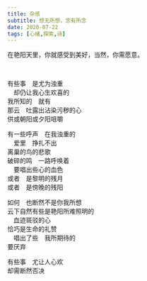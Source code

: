 ```yaml
---
title: 杂感
subtitle: 想无所想，念有所念
date: 2020-07-22
tags: [心绪,探索,诗]
---
```


在艳阳天里，你就感受到美好，当然，你需愿意。

<!--more-->
<br>

有些事　是尤为浊重<br>
　却仍让我心生欢喜的<br>
我所知的　就有<br>
那云　吐露出沾染污秽的心<br>
供或朝阳或夕阳咀嚼<br>

有一些呼声　在我浊重的<br>
　爱里　挣扎不出<br>
离巢的鸟的悲歌<br>
破碎的鸣　一路呼唤着<br>
　要唱出些心的血色<br>
或者　是黎明的残月<br>
或者　是傍晚的残阳<br>

如何　也断然不是你我所想<br>
云下自然有些是艳阳所难照明的<br>
　血迹斑驳的心<br>
恰巧是生命的礼赞<br>
　唱出了些　我所期待的<br>
要厌弃<br>

有些事　尤让人心欢<br>
却需断然否决<br>
